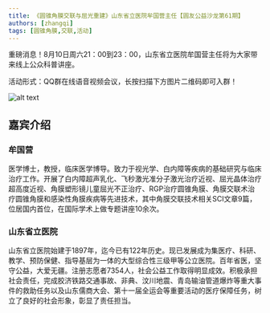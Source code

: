 ```yaml
---
title: 《圆锥角膜交联与屈光重建》山东省立医院牟国营主任【圆友公益沙龙第61期】
authors: [zhangqi]
tags: [圆锥角膜,交联,活动]
---
```


重磅消息！8月10日周六21：00到23：00，山东省立医院牟国营主任将为大家带来线上公众科普讲座。

活动形式：QQ群在线语音视频会议，长按扫描下方图片二维码即可入群！

![alt text](/events/assets/2019-08-10-《圆锥角膜交联与屈光重建》山东省立医院牟国营主任【圆友公益沙龙第61期】.png)

## 嘉宾介绍

### 牟国营

医学博士，教授，临床医学博导。致力于视光学、白内障等疾病的基础研究与临床治疗工作。开展了白内障超声乳化、飞秒激光准分子激光治疗近视、屈光晶体治疗超高度近视、角膜塑形镜儿童屈光不正治疗、RGP治疗圆锥角膜、角膜交联术治疗圆锥角膜和感染性角膜疾病等先进技术，其中角膜交联技术相关SCI文章9篇，位居国内首位，在国际学术上做专题讲座10余次。

### 山东省立医院

山东省立医院始建于1897年，迄今已有122年历史。现已发展成为集医疗、科研、教学、预防保健、指导基层为一体的大型综合性三级甲等公立医院。百年省医，坚守公益，大爱无疆。注册志愿者7354人，社会公益工作取得明显成效。积极承担社会责任，完成胶济铁路交通事故、非典、汶川地震、青岛输油管道爆炸等重大事件的救助任务以及山东儒商大会、第十一届全运会等重要活动的医疗保障任务，树立了良好的社会形象，彰显了责任担当。
